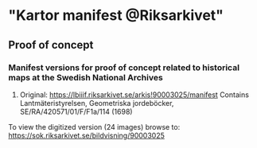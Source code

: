 # "Kartor manifest @Riksarkivet"

## Proof of concept

### Manifest versions for proof of concept related to historical maps at the Swedish National Archives

1. Original: https://lbiiif.riksarkivet.se/arkis!90003025/manifest
Contains Lantmäteristyrelsen, Geometriska jordeböcker, SE/RA/420571/01/F/F1a/114 (1698)

To view the digitized version (24 images) browse to: https://sok.riksarkivet.se/bildvisning/90003025
